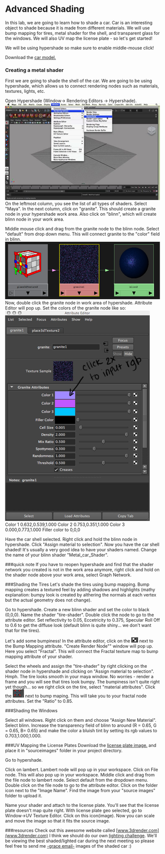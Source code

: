 # Advanced Shading

In this lab, we are going to learn how to shade a car. Car is an interesting object to shade because it is made from different materials. We will use bump mapping for tires, metal shader for the shell, and transparent glass for the windows. We will also UV map the license plate - so let's get started!

We will be using hypershade so make sure to enable middle-mouse click!  

Download the [car model.](/ma/advanced-shading/car.ma)

### Creating a metal shader
First we are going to shade the shell of the car. We are going to be using hypershade, which allows us to connect rendering nodes such as materials, textures, lights, etc.

Open Hypershade (Window-> Rendering Editors -> Hypershade).
![Hypershade](/images/advanced-shading/hypershade.jpg)
On the leftmost column, you see the list of all types of shaders. Select "Maya". In the next column, click on "granite". This should create a granite node in your hypershade work area. Also click on "blinn", which will create blinn node in your work area. 

Middle mouse click and drag from the granite node to the blinn node. Select "default" from drop down menu. This will connect granite to the "color" field in blinn.
![Shder Connections](/images/advanced-shading/connection.jpg)
Now, double click the granite node in work area of hypershade. Attribute Editor will pop up. Set the colors of the granite node like so:
![Granite Settings](/images/advanced-shading/granite_settings.jpg)
Color 1 0.632,0.539,1.000
Color 2 0.753,0.351,1.000
Color 3 0.000,0.773,1.000
Filler color to 0,0,0

Have the car shell selected. Right click and hold the blinn node in hypershade. Click "Assign material to selection". Now you have the car shell shaded! It's usually a very good idea to have your shaders named. Change the name of your blinn shader "Metal_car_Shader".

###quick note
If you have to reopen hypershade and find that the shader network you created is not in the work area anymore, right click and hold on the shader node above your work area, select Graph Network.

###Shading the Tires
Let's shade the tires using bump mapping. Bump mapping creates a textured feel by adding shadows and highlights (mathy explanation: bumpy look is created by althering the normals at each vertex but the actual geometry does not change). 

Go to hypershade. Create a new blinn shader and set the color to black (0,0,0). Name the shader "tire-shader". Double click the node to go to the attribute editor. Set reflectivity to 0.05, Eccetricity to 0.375, Specular Roll Off to 0.6 to get the diffuse look (default blinn is quite shiny... we don't want that for the tires). 

Let's add some bumpiness! In the attribute editor, click on the ![map icon](/images/advanced-shading/map_icon.jpg) next to the Bump Mapping attribute. "Create Render Node"" window will pop up. Here you select "Fractal". This will connect the Fractal texture map to bump mapping attribute of your shader. 

Select the wheels and assign the "tire-shader" by right clicking on the shader node in hypershade and clicking on "Assign material to selection". Hmph. The tire looks smooth in your maya window. No worries - render a frame and you will see that tires look bumpy. The bumpiness isn't quite right yet though... so we right click on the tire, select "material attributes". Click the ![icon](/images/advanced-shading/uv_icon.jpg) next to bump maping. This will take you to your fractal node attributes. Set the "Ratio" to 0.85.

###Shading the Windows

Select all windows. Right click on them and choose "Assign New Material". Select blinn. Increase the transparency field of blinn to around (R = 0.65, G = 0.65, B= 0.65) and make the color a bluish tint by setting its rgb values to 0.703,1.000,1.000. 

###UV Mapping the License Plates
Download the [license plate image.](/images/advanced-shading/license_plate.jpg) and place it in "sourceimages" folder in your project directory.

Go to hypershade.

Click on lambert. Lambert node will pop up in your workspace. Click on File node. This will also pop up in your workspace. Middle click and drag from the file node to lambert node. Select default from the dropdown menu. Double click on the file node to go to the attribute editor. Click on the folder icon next to the "Image Name". Find the image from your "source images" folder to upload it.  

Name your shader and attach to the license plate.  You'll see that the license plate doesn't map quite right. With license plate geo selected, go to Window->UV Texture Editor.  Click on this icon(image). Now you can scale and move the image so that it fits the source image.

###resources
Check out this awesome website called [www.3drender.com](www.3drender.com) I think we should do our own [lighting challenge](http://www.3drender.com/challenges/carnival/index.html). We'll be viewing the best shaded/lighted car during the next meeting so please feel free to send me
[-grace email-](grace@ucbugg.com) images of the shaded car :)
